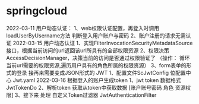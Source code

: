# springcloud
2022-03-11
    用户动态认证：
        1、web权限认证配置，再登入时调用loadUserByUsername方法 判断登入用户账户与密码
        2、账户注册的请求无需认证
2022-03-15
    用户动态认证
        1、实现FilterInvocationSecurityMetadataSource接口，根据当前访问的url返回该url所具有的全部权限资源
        2、权限决策 AccessDecisionManager，决策当前的访问是否通过权限验证了 （操作： 循环当前url需要的权限资源,遍历用户具有的角色所属的权限资源）
        3、form表单的形式的登录 接再来需要变成JSON形式的
    JWT
        1、配置文件ScJwtConfig  位配置中心 Jwt.yaml
2022-03-16
    根据登入的账户生成token
        1、jwt token 数据格式 JwtTokenDo
        2、解析token 获取从token中获取数据 [账户账号密码 角色 资源权限]
        3、接下来 处理 自定义Token过滤器 JwtAuthenticationFilter